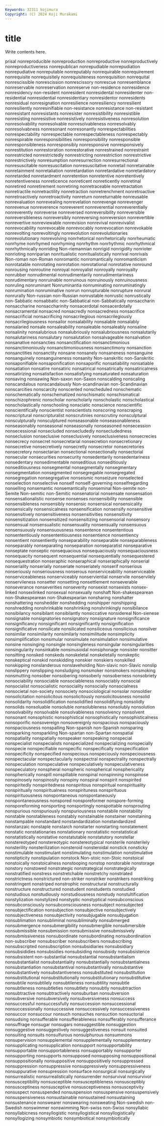 ```yaml
---
Keywords: 32311 kojimura
Copyright: (C) 2024 Koji Murakami
---
```


# title

Write contents here.



prisal nonreproducible nonreproduction nonreproductive nonreproductively nonreproductiveness
nonrepublican nonrepudiable nonrepudiation nonrepudiative nonreputable nonreputably nonrequirable nonrequirement nonrequisite nonrequisitely
nonrequisiteness nonrequisition nonrequital nonrescissible nonrescission nonrescissory nonrescue nonresemblance nonreservable nonreservation
nonreserve non-residence nonresidence nonresidency non-resident nonresident nonresidental nonresidenter non-residential nonresidential
nonresidentiary nonresidentor nonresidents nonresidual nonresignation nonresilience nonresiliency nonresilient nonresiliently nonresinifiable
non-resistance nonresistance non-resistant nonresistant nonresistants nonresister nonresistibility nonresistible nonresisting nonresistive
nonresistively nonresistiveness nonresolution nonresolvability nonresolvable nonresolvableness nonresolvably nonresolvabness nonresonant nonresonantly
nonrespectabilities nonrespectability nonrespectable nonrespectableness nonrespectably nonrespirable nonresponsibilities nonresponsibility nonresponsible nonresponsibleness
nonresponsibly nonresponsive nonresponsively nonrestitution nonrestoration nonrestorative nonrestrained nonrestraint nonrestricted nonrestrictedly
nonrestricting nonrestriction nonrestrictive nonrestrictively nonresumption nonresurrection nonresurrectional nonresuscitable nonresuscitation nonresuscitative
nonretail nonretainable nonretainment nonretaliation nonretardation nonretardative nonretardatory nonretarded nonretardment nonretention
nonretentive nonretentively nonretentiveness nonreticence nonreticent nonreticently nonretinal nonretired nonretirement nonretiring
nonretraceable nonretractation nonretractile nonretractility nonretraction nonretrenchment nonretroactive nonretroactively nonretroactivity nonreturn
nonreturnable nonreusable nonrevaluation nonrevealing nonrevelation nonrevenge nonrevenger nonrevenue nonreverence nonreverent
nonreverential nonreverentially nonreverently nonreverse nonreversed nonreversibility nonreversible nonreversibleness nonreversibly nonreversing
nonreversion nonrevertible nonrevertive nonreviewable nonrevision nonrevival nonrevivalist nonrevocability nonrevocable nonrevocably
nonrevocation nonrevokable nonrevolting nonrevoltingly nonrevolution nonrevolutionaries nonrevolutionary nonrevolving nonrhetorical nonrhetorically
nonrheumatic nonrhyme nonrhymed nonrhyming nonrhythm nonrhythmic nonrhythmical nonrhythmically nonriding Non-riemannian
nonrigid nonrigidity nonrioter nonrioting nonriparian nonritualistic nonritualistically nonrival nonrivals Non-roman
non-Roman nonromantic nonromantically nonromanticism nonrotatable nonrotating nonrotation nonrotational nonrotative nonround
nonrousing nonroutine nonroyal nonroyalist nonroyally nonroyalty nonrubber nonrudimental nonrudimentarily nonrudimentariness
nonrudimentary nonruinable nonruinous nonruinously nonruinousness nonruling nonruminant Nonruminantia nonruminating nonruminatingly
nonrumination nonruminative nonrun nonrupturable nonrupture nonrural nonrurally Non-russian non-Russian nonrustable
nonrustic nonrustically non-Sabbatic nonsabbatic non-Sabbatical non-Sabbatically nonsaccharin nonsaccharine nonsaccharinity nonsacerdotal
nonsacerdotally nonsacramental nonsacred nonsacredly nonsacredness nonsacrifice nonsacrificial nonsacrificing nonsacrilegious nonsacrilegiously
nonsacrilegiousness nonsailor nonsalability nonsalable nonsalably nonsalaried nonsale nonsaleability nonsaleable nonsaleably
nonsaline nonsalinity nonsalubrious nonsalubriously nonsalubriousness nonsalutarily nonsalutariness nonsalutary nonsalutation nonsalvageable
nonsalvation nonsanative nonsancties nonsanctification nonsanctimonious nonsanctimoniously nonsanctimoniousness nonsanctimony nonsanction nonsanctities
nonsanctity nonsane nonsanely nonsaneness nonsanguine nonsanguinely nonsanguineness nonsanity Non-sanskritic non-Sanskritic
nonsaponifiable nonsaponification nonsaporific nonsatiability nonsatiable nonsatiation nonsatire nonsatiric nonsatirical nonsatirically
nonsatiricalness nonsatirizing nonsatisfaction nonsatisfying nonsaturated nonsaturation nonsaving nonsawing Non-saxon non-Saxon
nonscalding nonscaling nonscandalous nonscandalously Non-scandinavian non-Scandinavian nonscarcities nonscarcity nonscented nonscheduled
nonschematic nonschematically nonschematized nonschismatic nonschismatical nonschizophrenic nonscholar nonscholarly nonscholastic nonscholastical
nonscholastically nonschooling nonsciatic nonscience nonscientific nonscientifically nonscientist nonscientists nonscoring nonscraping
nonscriptural nonscripturalist nonscrutinies nonscrutiny nonsculptural nonsculpturally nonsculptured nonseasonable nonseasonableness nonseasonably
nonseasonal nonseasonally nonseasoned nonsecession nonsecessional nonsecluded nonsecludedly nonsecludedness nonseclusion nonseclusive
nonseclusively nonseclusiveness nonsecrecies nonsecrecy nonsecret nonsecretarial nonsecretion nonsecretionary nonsecretive nonsecretively
nonsecretly nonsecretor nonsecretories nonsecretory nonsectarian nonsectional nonsectionally nonsectorial nonsecular nonsecurities
nonsecurity nonsedentarily nonsedentariness nonsedentary nonsedimentable nonseditious nonseditiously nonseditiousness nonsegmental nonsegmentally
nonsegmentary nonsegmentation nonsegmented nonsegregable nonsegregated nonsegregation nonsegregative nonseismic nonseizure nonselected
nonselection nonselective nonself nonself-governing nonselfregarding nonselling nonsemantic nonsemantically nonseminal Non-semite
non-Semite Non-semitic non-Semitic nonsenatorial nonsensate nonsensation nonsensationalistic nonsense nonsenses nonsensibility
nonsensible nonsensibleness nonsensibly nonsensic nonsensical nonsensicality nonsensically nonsensicalness nonsensification nonsensify
nonsensitive nonsensitively nonsensitiveness nonsensitivities nonsensitivity nonsensitization nonsensitized nonsensitizing nonsensorial nonsensory
nonsensual nonsensualistic nonsensuality nonsensually nonsensuous nonsensuously nonsensuousness nonsentence nonsententious nonsententiously
nonsententiousness nonsentience nonsentiency nonsentient nonsentiently nonseparability nonseparable nonseparableness nonseparably nonseparating
nonseparation nonseparatist nonseparative nonseptate nonseptic nonsequacious nonsequaciously nonsequaciousness nonsequacity nonsequent
nonsequential nonsequentially nonsequestered nonsequestration nonseraphic nonseraphical nonseraphically nonserial nonseriality nonserially
nonseriate nonseriately nonserif nonserious nonseriously nonseriousness nonserous nonserviceability nonserviceable nonserviceableness
nonserviceably nonserviential nonservile nonservilely nonservileness nonsetter nonsetting nonsettlement nonseverable nonseverance
nonseverities nonseverity nonsexist nonsexists nonsex-linked nonsexlinked nonsexual nonsexually nonshaft Non-shakespearean
non-Shakespearean non-Shakespearian nonsharing nonshatter nonshattering nonshedder nonshedding nonshipper nonshipping nonshredding
nonshrinkable nonshrinking nonshrinkingly nonsibilance nonsibilancy nonsibilant nonsibilantly nonsiccative nonsidereal Non-sienese
nonsignable nonsignatories nonsignatory nonsignature nonsignificance nonsignificancy nonsignificant nonsignificantly nonsignification nonsignificative
nonsilicate nonsilicated nonsiliceous nonsilicious nonsilver nonsimilar nonsimilarity nonsimilarly nonsimilitude nonsimplicity
nonsimplification nonsimular nonsimulate nonsimulation nonsimulative nonsine nonsinging nonsingle nonsingleness nonsingular
nonsingularities nonsingularity nonsinkable nonsinusoidal nonsiphonage nonsister nonsitter nonsitting nonsked nonskeds
nonskeletal nonskeletally nonskeptic nonskeptical nonskid nonskidding nonskier nonskiers nonskilled nonskipping
nonslanderous nonslaveholding Non-slavic non-Slavic nonslip nonslippery nonslipping nonsludging nonsmoker nonsmokers
nonsmoking nonsmutting nonsober nonsobering nonsoberly nonsoberness nonsobriety nonsociability nonsociable nonsociableness
nonsociably nonsocial nonsocialist nonsocialistic nonsociality nonsocially nonsocialness nonsocietal non-society nonsociety
nonsociological nonsolar nonsoldier nonsolicitation nonsolicitous nonsolicitously nonsolicitousness nonsolid nonsolidarity nonsolidification
nonsolidified nonsolidifying nonsolidly nonsolids nonsoluable nonsoluble nonsolubleness nonsolubly nonsolution nonsolvability
nonsolvable nonsolvableness nonsolvency nonsolvent nonsonant nonsophistic nonsophistical nonsophistically nonsophisticalness nonsoporific
nonsovereign nonsovereignly nonspacious nonspaciously nonspaciousness nonspalling Non-spanish non-Spanish nonsparing nonsparking
nonsparkling Non-spartan non-Spartan nonspatial nonspatiality nonspatially nonspeaker nonspeaking nonspecial nonspecialist
nonspecialists nonspecialized nonspecializing nonspecially nonspecie nonspecifiable nonspecific nonspecifically nonspecification nonspecificity
nonspecified nonspecious nonspeciously nonspeciousness nonspectacular nonspectacularly nonspectral nonspectrality nonspectrally nonspeculation
nonspeculative nonspeculatively nonspeculativeness nonspeculatory nonspheral nonspheric nonspherical nonsphericality nonspherically nonspill
nonspillable nonspinal nonspinning nonspinose nonspinosely nonspinosity nonspiny nonspiral nonspirit nonspirited
nonspiritedly nonspiritedness nonspiritous nonspiritual nonspirituality nonspiritually nonspiritualness nonspirituness nonspirituous nonspirituousness
nonspontaneous nonspontaneously nonspontaneousness nonspored nonsporeformer nonspore-forming nonsporeforming nonsporting nonsportingly nonspottable
nonsprouting nonspurious nonspuriously nonspuriousness nonstabile nonstability nonstable nonstableness nonstably nonstainable
nonstainer nonstaining nonstampable nonstandard nonstandardization nonstandardized nonstanzaic nonstaple nonstarch nonstarter
nonstarting nonstatement nonstatic nonstationaries nonstationary nonstatistic nonstatistical nonstatistically nonstative nonstatutable
nonstatutory nonstellar nonstereotyped nonstereotypic nonstereotypical nonsterile nonsterilely nonsterility nonsterilization nonsteroid
nonsteroidal nonstick nonsticky nonstimulable nonstimulant nonstimulating nonstimulation nonstimulative nonstipticity nonstipulation
nonstock Non-stoic non-Stoic nonstoical nonstoically nonstoicalness nonstooping nonstop nonstorable nonstorage
nonstory nonstowed nonstrategic nonstrategical nonstrategically nonstratified nonstress nonstretchable nonstretchy nonstriated
nonstrictness nonstrictured non-striker nonstriker nonstrikers nonstriking nonstringent nonstriped nonstrophic nonstructural
nonstructurally nonstructure nonstructured nonstudent nonstudents nonstudied nonstudious nonstudiously nonstudiousness nonstudy
nonstultification nonstylization nonstylized nonstyptic nonstyptical nonsubconscious nonsubconsciously nonsubconsciousness nonsubject nonsubjected
nonsubjectification nonsubjection nonsubjective nonsubjectively nonsubjectiveness nonsubjectivity nonsubjugable nonsubjugation nonsublimation nonsubliminal
nonsubliminally nonsubmerged nonsubmergence nonsubmergibility nonsubmergible nonsubmersible nonsubmissible nonsubmission nonsubmissive nonsubmissively
nonsubmissiveness nonsubordinate nonsubordinating nonsubordination non-subscriber nonsubscriber nonsubscribers nonsubscribing nonsubscripted nonsubscription
nonsubsidiaries nonsubsidiary nonsubsididies nonsubsidies nonsubsiding nonsubsidy nonsubsistence nonsubsistent non-substantial nonsubstantial
nonsubstantialism nonsubstantialist nonsubstantiality nonsubstantially nonsubstantialness nonsubstantiation nonsubstantival nonsubstantivally nonsubstantive nonsubstantively
nonsubstantiveness nonsubstituted nonsubstitution nonsubstitutional nonsubstitutionally nonsubstitutionary nonsubstitutive nonsubtile nonsubtilely nonsubtileness
nonsubtility nonsubtle nonsubtleness nonsubtleties nonsubtlety nonsubtly nonsubtraction nonsubtractive nonsubtractively nonsuburban
nonsubversion nonsubversive nonsubversively nonsubversiveness nonsuccess nonsuccessful nonsuccessfully nonsuccession nonsuccessional nonsuccessionally
nonsuccessive nonsuccessively nonsuccessiveness nonsuccor nonsuccour nonsuch nonsuches nonsuction nonsuctorial nonsudsing
nonsufferable nonsufferableness nonsufferably nonsufferance nonsuffrage nonsugar nonsugars nonsuggestible nonsuggestion nonsuggestive
nonsuggestively nonsuggestiveness nonsuit nonsuited nonsuiting nonsuits nonsulfurous nonsulphurous nonsummons nonsupervision
nonsupplemental nonsupplementally nonsupplementary nonsupplicating nonsupplication nonsupport nonsupportability nonsupportable nonsupportableness nonsupportably
nonsupporter nonsupporting nonsupports nonsupposed nonsupposing nonsuppositional nonsuppositionally nonsuppositive nonsuppositively nonsuppressed
nonsuppression nonsuppressive nonsuppressively nonsuppressiveness nonsuppurative nonsupression nonsurface nonsurgical nonsurgically nonsurrealistic
nonsurrealistically nonsurrender nonsurvival nonsurvivor nonsusceptibility nonsusceptible nonsusceptibleness nonsusceptibly nonsusceptiness nonsusceptive
nonsusceptiveness nonsusceptivity nonsuspect nonsuspended nonsuspension nonsuspensive nonsuspensively nonsuspensiveness nonsustainable nonsustained
nonsustaining nonsustenance nonswearer nonswearing nonsweating Non-swedish non-Swedish nonswimmer nonswimming Non-swiss
non-Swiss nonsyllabic nonsyllabicness nonsyllogistic nonsyllogistical nonsyllogistically nonsyllogizing nonsymbiotic nonsymbiotical nonsymbiotically
